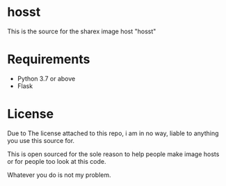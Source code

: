 # hosst

This is the source for the sharex image host "hosst"


# Requirements
- Python 3.7 or above
- Flask


# License

Due to The license attached to this repo, i am in no way, liable to anything you use this source for.

This is open sourced for the sole reason to help people make image hosts or for people too look at this code.

Whatever you do is not my problem.
